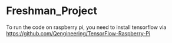 # Freshman_Project
To run the code on raspberry pi, you need to install tensorflow via https://github.com/Qengineering/TensorFlow-Raspberry-Pi
